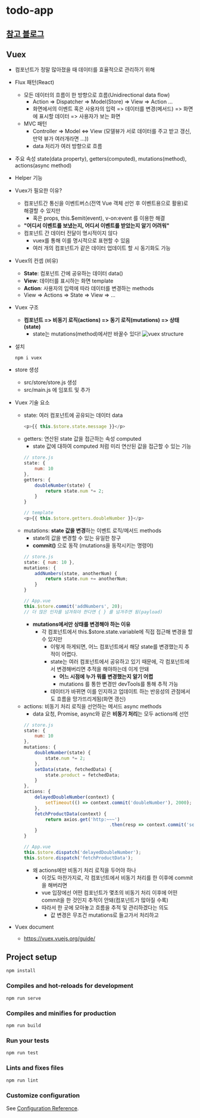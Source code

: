 # todo-app

## [참고 블로그](https://joshua1988.github.io/web-development/vuejs/vuex-start/)

## Vuex
- 컴포넌트가 정말 많아졌을 때 데이터를 효율적으로 관리하기 위해
- Flux 패턴(React)
	- 모든 데이터의 흐름이 한 방향으로 흐름(Unidirectional data flow)
		- Action => Dispatcher => Model(Store) => View => Action ...
		- 화면에서의 이벤트 혹은 사용자의 입력 => 데이터를 변경(메서드) => 화면에 표시할 데이터 => 사용자가 보는 화면
	- MVC 패턴	
		- Controller => Model <=> View (모델뷰가 서로 데이터를 주고 받고 갱신, 만약 뷰가 여러개라면 ...))
		- data 처리가 여러 방향으로 흐름
- 주요 속성 state(data property), getters(computed), mutations(method), actions(async method)
- Helper 기능

- Vuex가 필요한 이유? 
	- 컴포넌트간 통신을 이벤트버스(전역 Vue 객체 선언 후 이벤트용으로 활용)로 해결할 수 있지만
		- 혹은 props, this.$emit(event), v-on:event 를 이용한 해결
	- **"어디서 이벤트를 보냈는지, 어디서 이벤트를 받았는지 알기 어려워"**
	- 컴포넌트 간 데이터 전달이 명시적이지 않다
		- vuex를 통해 이를 명시적으로 표현할 수 있음
		- 여러 개의 컴포넌트가 같은 데이터 업데이트 할 시 동기화도 가능

- Vuex의 컨셉 (비유)
	- **State**: 컴포넌트 간에 공유하는 데이터 data()
	- **View**: 데이터를 표시하는 화면 template
	- **Action**: 사용자의 입력에 따라 데이터를 변경하는 methods
	- View => Actions => State => View => ...

- Vuex 구조
	- **컴포넌트 => 비동기 로직(actions) => 동기 로직(mutations) => 상태(state)**
		- state는 mutations(method)에서만 바꿀수 있다!
	![vuex structure](https://cdn-images-1.medium.com/max/701/1*vmhxmp5jRp-4Rtfh3skrgQ.png)

- 설치
	```
	npm i vuex
	```

- store 생성
	- src/store/store.js 생성
	- src/main.js 에 임포트 및 추가

- Vuex 기술 요소
	- state: 여러 컴포넌트에 공유되는 데이터 data
		```js
		<p>{{ this.$store.state.message }}</p>
		```
	- getters: 연산된 state 값을 접근하는 속성 computed
		-	state 값에 대하여 computed 처럼 미리 연산된 값을 접근할 수 있는 기능
		```js
		// store.js
		state: {
			num: 10	
		},
		getters: {
			doubleNumber(state) {
				return state.num *= 2;	
			}	
		}

		// template
		<p>{{ this.$store.getters.doubleNumber }}</p>
		```
	- mutations: **state 값을 변경**하는 이벤트 로직/메서드 methods
		- state의 값을 변경할 수 있는 유일한 창구
		- **commit()** 으로 동작 (mutations을 동작시키는 명령어)
		```js
		// store.js
		state: { num: 10 },
		mutations: {
			addNumbers(state, anotherNum) {
				return state.num += anotherNum;	
			}
		}

		// App.vue
		this.$store.commit('addNumbers', 20);
		// 더 많은 인자를 넘겨줘야 한다면 { } 를 넘겨주면 됨(payload)
		```
		- **mutations에서만 상태를 변경해야 하는 이유**
			- 각 컴포넌트에서 this.$store.state.variable에 직접 접근해 변경을 할 수 있지만
				- 이렇게 하게되면, 어느 컴포넌트에서 해당 state를 변경했는지 추적이 어렵다.
				- state는 여러 컴포넌트에서 공유하고 있기 때문에, 각 컴포넌트에서 변경해버리면 추적을 해야하는데 이게 안돼
					- **어느 시점에 누가 뭐를 변경했는지 알기 어렵**
					- mutations 를 통한 변경만 devTools를 통해 추적 가능
				- 데이터가 바뀌면 이를 인지하고 업데이트 하는 반응성의 관점에서도 흐름을 망가뜨리게됨(화면 갱신)
	- actions: 비동기 처리 로직을 선언하는 메서드 async methods
		- data 요청, Promise, async와 같은 **비동기 처리**는 모두 actions에 선언
		```js
		// store.js
		state: {
			num: 10	
		},
		mutations: {
			doubleNumber(state) {
				state.num *= 2;	
			},
			setData(state, fetchedData) {
				state.product = fetchedData;	
			}
		},
		actions: {
			delayedDoubleNumber(context) {
				setTimeout(() => context.commit('doubleNumber'), 2000);
			},
			fetchProductData(context) {
				return axios.get('http:~~~')
										.then(resp => context.commit('setData', resp));
			}
		} 

		// App.vue
		this.$store.dispatch('delayedDoubleNumber');
		this.$store.dispatch('fetchProductData');
		```
		- 왜 actions에만 비동기 처리 로직을 두어야 하나
			- 이것도 마찬가지로, 각 컴포넌트에서 비동기 처리를 한 이후에 commit을 해버리면
			- vue 입장에선 어떤 컴포넌트가 몇초의 비동기 처리 이후에 어떤 commit을 한 것인지 추적이 안돼(컴포넌트가 많아질 수록)
			- 따라서 한 곳에 모아놓고 흐름을 추적 및 관리하겠다는 의도
				- 값 변경은 무조건 mutations로 들고가서 처리하고

- Vuex document
	- https://vuex.vuejs.org/guide/	


## Project setup
```
npm install
```

### Compiles and hot-reloads for development
```
npm run serve
```

### Compiles and minifies for production
```
npm run build
```

### Run your tests
```
npm run test
```

### Lints and fixes files
```
npm run lint
```

### Customize configuration
See [Configuration Reference](https://cli.vuejs.org/config/).
